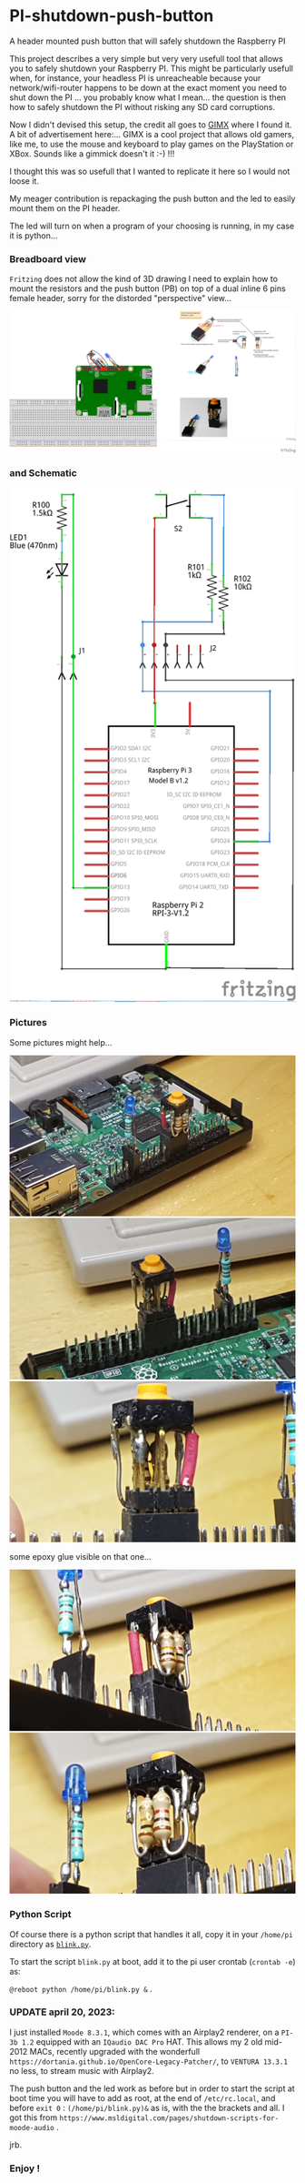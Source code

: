# PI-shutdown-push-button
A header mounted push button that will safely shutdown the Raspberry PI

This project describes a very simple but very very usefull tool that allows you to safely shutdown your Raspberry PI. This might be particularly usefull when, for instance, your headless PI is unreacheable because your network/wifi-router happens to be down at the exact moment you need to shut down the PI ... you probably know what I mean... the question is then how to safely shutdown the PI without risking any SD card corruptions. 

Now I didn't devised this setup, the credit all goes to [GIMX](https://gimx.fr/wiki/index.php?title=RPi#Autostart_GIMX_at_boot_without_GUI) where I found it. A bit of advertisement here:... GIMX is a cool project that allows old gamers, like me, to use the mouse and keyboard to play games on the PlayStation or XBox. Sounds like a gimmick doesn't it :-) !!!

I thought this was so usefull that I wanted to replicate it here so I would not loose it. 

My meager contribution is repackaging the push button and the led to easily mount them on the PI header.

The led will turn on when a program of your choosing is running, in my case it is python...

### Breadboard view

`Fritzing` does not allow the kind of 3D drawing I need to explain how to mount the resistors and the push button (PB) on top of a dual inline 6 pins female header, sorry for the distorded "perspective" view...

![PI_header_BP_led](https://github.com/jeanrocco/PI-shutdown-push-button/blob/master/PI_Header_PB_LED_bb1.png)

### and Schematic

![schematic](https://github.com/jeanrocco/PI-shutdown-push-button/blob/master/PI_Header_PB_LED_schem.png)

### Pictures

Some pictures might help...

![picture1](https://github.com/jeanrocco/PI-shutdown-push-button/blob/master/20180928_173451.jpg)
![picture2](https://github.com/jeanrocco/PI-shutdown-push-button/blob/master/20180928_173256.jpg)
![picture3](https://github.com/jeanrocco/PI-shutdown-push-button/blob/master/20180928_173220.jpg)

some epoxy glue visible on that one...

![picture4](https://github.com/jeanrocco/PI-shutdown-push-button/blob/master/20180928_172805.jpg)
![picture5](https://github.com/jeanrocco/PI-shutdown-push-button/blob/master/20180928_172744.jpg)


### Python Script

Of course there is a python script that handles it all, copy it in your `/home/pi` directory as [`blink.py`](https://github.com/jeanrocco/PI-shutdown-push-button/blob/master/blink.py.github). 

To start the script `blink.py` at boot, add it to the pi user crontab (`crontab -e`) as:
  
  `@reboot python /home/pi/blink.py &` .
  
###  UPDATE april 20, 2023:
  
  I just installed `Moode 8.3.1`, which comes with an Airplay2 renderer, on a `PI-3b 1.2` equipped with an `IQaudio DAC Pro` HAT. This allows my 2 old mid-2012 MACs, recently upgraded with the wonderfull `https://dortania.github.io/OpenCore-Legacy-Patcher/`, to `VENTURA 13.3.1` no less, to stream music with Airplay2. 
  
  The push button and the led work as before but in order to start the script at boot time you will have to add as root, at the end of  `/etc/rc.local`, and before `exit 0` : ``(/home/pi/blink.py)&`` as is, with the the brackets and all. I got this from `https://www.msldigital.com/pages/shutdown-scripts-for-moode-audio` .
  
  jrb.
  

### Enjoy !
